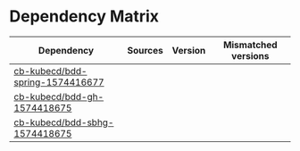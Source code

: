 # Dependency Matrix

Dependency | Sources | Version | Mismatched versions
---------- | ------- | ------- | -------------------
[cb-kubecd/bdd-spring-1574416677](https://github.com/cb-kubecd/bdd-spring-1574416677.git) |  | []() | 
[cb-kubecd/bdd-gh-1574418675](https://github.com/cb-kubecd/bdd-gh-1574418675.git) |  | []() | 
[cb-kubecd/bdd-sbhg-1574418675](https://github.com/cb-kubecd/bdd-sbhg-1574418675.git) |  | []() | 
